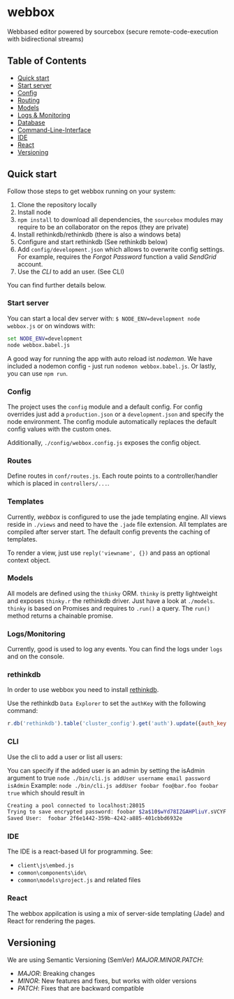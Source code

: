 # webbox
Webbased editor powered by sourcebox (secure remote-code-execution with bidirectional streams)

## Table of Contents
* [Quick start](#quick-start)
* [Start server](#start-server)
* [Config](#config)
* [Routing](#routes)
* [Models](#models)
* [Logs & Monitoring](#logsmonitoring)
* [Database](#rethinkdb)
* [Command-Line-Interface](#cli)
* [IDE](#ide)
* [React](#react)
* [Versioning](#versioning)

## Quick start
Follow those steps to get webbox running on your system:
1. Clone the repository locally
2. Install node
3. `npm install`  to download all dependencies, the `sourcebox` modules may require to be an collaborator on the repos (they are private)
4. Install  rethinkdb/rethinkdb (there is also a windows beta)
5. Configure and start rethinkdb (See rethinkdb below)
6. Add `config/development.json` which allows to overwrite config settings. For example, requires the *Forgot Password* function a valid *SendGrid* account.
7. Use the *CLI*  to add an user. (See CLI)

You can find further details below.

### Start server
You can start a local dev server with: `$ NODE_ENV=development node webbox.js` or on windows with:
```cmd
set NODE_ENV=development
node webbox.babel.js
```
A good way for running the app with auto reload ist *nodemon*. We have included a nodemon config - just run `nodemon webbox.babel.js`.
Or lastly, you can use `npm run`.


### Config
The project uses the `config` module and a default config. For config overrides just add a `production.json` or a `development.json` and specify
the node environment. The config module automatically replaces the default config values with the custom ones.

Additionally, `./config/webbox.config.js` exposes the config object.

### Routes
Define routes in `conf/routes.js`. Each route points to a controller/handler which is placed
in `controllers/...`.

### Templates
Currently, *webbox* is configured to use the jade templating engine. All views reside in `./views` and need to have
the `.jade` file extension. All templates are compiled after server start. The default config prevents
the caching of templates.

To render a view, just use `reply('viewname', {})` and pass an optional context object.

### Models
All models are defined using the `thinky` ORM. `thinky` is pretty lightweight and exposes
`thinky.r` the rethinkdb driver. Just have a look at `./models`. `thinky` is based on Promises
and requires to `.run()` a query. The `run()` method returns a chainable promise.

### Logs/Monitoring
Currently, good is used to log any events. You can find the logs under `logs` and on the console.


### rethinkdb
In order to use webbox you need to install [rethinkdb](https://www.rethinkdb.com/).

Use the rethinkdb `Data Explorer` to set the `authKey` with the following command:
```javascript
r.db('rethinkdb').table('cluster_config').get('auth').update({auth_key: 'newkey'})
```

### CLI
Use the cli to add a user or list all users:

You can specify if the added user is an admin by setting the isAdmin argument to true
`node ./bin/cli.js addUser username email password isAdmin`
Example: `node ./bin/cli.js addUser foobar foo@bar.foo foobar true` which should result in
```bash
Creating a pool connected to localhost:28015
Trying to save encrypted password: foobar $2a$10$wYd78IZGAHPliuY.sVCYF.3GgwOq/6x4YSJckB4hdRW/2pF5vaqZ2
Saved User:  foobar 2f6e1442-359b-4242-a885-401cbbd6932e
```

### IDE
The IDE is a react-based UI for programming. See:
* `client\js\embed.js`
* `common\components\ide\`
* `common\models\project.js` and related files


### React
The webbox appilcation is using a mix of server-side templating (Jade) and React for rendering the pages.

## Versioning
We are using Semantic Versioning (SemVer) *MAJOR.MINOR.PATCH*:
* *MAJOR*: Breaking changes
* *MINOR*: New features and fixes, but works with older versions
* *PATCH*: Fixes that are backward compatible